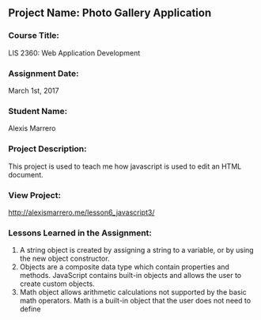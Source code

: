 ## Project Name:  Photo Gallery Application

### Course Title:
LIS 2360:  Web Application Development

### Assignment Date:  
March 1st, 2017

### Student Name:  
Alexis Marrero

### Project Description:
This project is used to teach me how javascript is used to edit an HTML document. 

### View Project:

 http://alexismarrero.me/lesson6_javascript3/

### Lessons Learned in the Assignment:
1. A string object is created by assigning a string to a variable, or by using the new object constructor.
2. Objects are a composite data type which contain properties and methods. JavaScript contains built-in objects and allows the user to create custom objects.
3. Math object allows arithmetic calculations not supported by the basic math operators. Math is a built-in object that the user does not need to define
